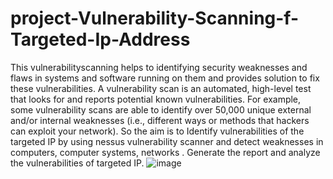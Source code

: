 # project-Vulnerability-Scanning-f-Targeted-Ip-Address
This vulnerabilityscanning helps to identifying security weaknesses and flaws in systems and software running on them and provides solution to fix these vulnerabilities.
A vulnerability scan is an automated, high-level test that looks for and reports potential known vulnerabilities.
 For example, some vulnerability scans are able to identify over 50,000 unique external and/or internal weaknesses (i.e., different ways or methods that hackers can exploit your network).
So the aim is to Identify vulnerabilities of the targeted IP by using nessus vulnerability scanner and detect weaknesses in computers, computer systems, networks . Generate the report and analyze the vulnerabilities of targeted IP.
![image](https://user-images.githubusercontent.com/100916052/188270620-0c4c36b5-5e84-4619-8f84-3b41306e0f18.png)
